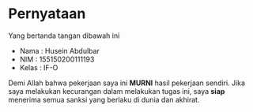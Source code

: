 # Pernyataan

Yang bertanda tangan dibawah ini

* Nama : Husein Abdulbar
* NIM : 155150200111193
* Kelas : IF-O

Demi Allah bahwa pekerjaan saya ini **MURNI** hasil pekerjaan sendiri. Jika saya melakukan kecurangan dalam melakukan tugas ini, saya **siap** menerima semua sanksi yang berlaku di dunia dan akhirat.
